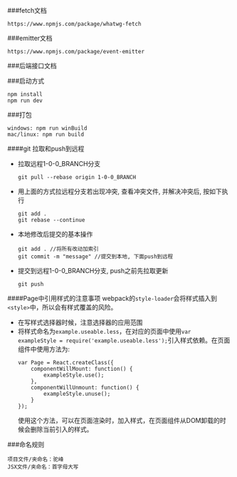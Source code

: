 ###fetch文档
```
https://www.npmjs.com/package/whatwg-fetch
```

###emitter文档
```
https://www.npmjs.com/package/event-emitter
```

###后端接口文档


###启动方式
```
npm install
npm run dev
```
###打包
```
windows: npm run winBuild
mac/linux: npm run build
```
####git 拉取和push到远程

- 拉取远程1-0-0_BRANCH分支
    ```
    git pull --rebase origin 1-0-0_BRANCH
    ```
- 用上面的方式拉远程分支若出现冲突, 查看冲突文件, 并解决冲突后, 按如下执行
    ```
    git add .
    git rebase --continue
    ```
- 本地修改后提交的基本操作
    ```
    git add . //将所有改动加索引
    git commit -m "message" //提交到本地, 下面push到远程
    ```
- 提交到远程1-0-0_BRANCH分支, push之前先拉取更新
    ```
    git push
    ```
####Page中引用样式的注意事项
webpack的```style-loader```会将样式插入到```<style>```中，所以会有样式覆盖的风险。

- 在写样式选择器时候，注意选择器的应用范围
- 将样式命名为```example.useable.less```，在对应的页面中使用```var exampleStyle = require('example.useable.less');```引入样式依赖。在页面组件中使用方法为:
    ```
    var Page = React.createClass({
        componentWillMount: function() {
            exampleStyle.use();
        },
        componentWillUnmount: function() {
            exampleStyle.unuse();
        }
    });
    ```
    使用这个方法，可以在页面渲染时，加入样式，在页面组件从DOM卸载的时候会删除当前引入的样式。


###命名规则
```
项目文件/夹命名：驼峰
JSX文件/夹命名：首字母大写 
```